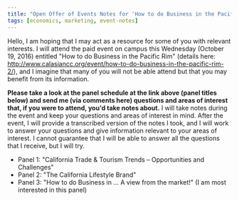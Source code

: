 ```yaml
---
title: "Open Offer of Events Notes for 'How to do Business in the Pacific Rim'"
tags: [economics, marketing, event-notes]
---
```


Hello, I am hoping that I may act as a resource for some of you with relevant interests.
I will attend the paid event on campus this Wednesday (October 19, 2016) entitled "How to do Business in the Pacific Rim" (details here: <http://www.calasiancc.org/event/how-to-do-business-in-the-pacific-rim-2/>), and I imagine that many of you will not be able attend but that you may benefit from its information.

**Please take a look at the panel schedule at the link above (panel titles below) and send me (via comments here) questions and areas of interest that, if you were to attend, you'd take notes about.**
I will take notes during the event and keep your questions and areas of interest in mind.
After the event, I will provide a transcribed version of the notes I took, and I will work to answer your questions and give information relevant to your areas of interest.
I cannot guarantee that I will be able to answer all the questions that I receive, but I will try.

* Panel 1: "California Trade & Tourism Trends – Opportunities and Challenges"
* Panel 2: "The California Lifestyle Brand"
* Panel 3: "How to do Business in … A view from the market!" (I am most interested in this panel)
